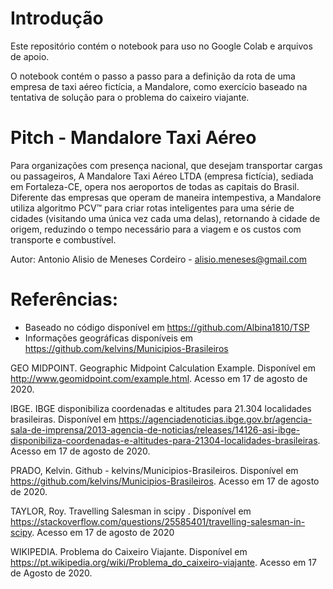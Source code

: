 # Introdução

Este repositório contém o notebook para uso no Google Colab e arquivos de apoio.

O notebook contém o passo a passo para a definição da rota de uma empresa de taxi aéreo fictícia, a Mandalore, como exercício baseado na tentativa de solução para o problema do caixeiro viajante.


# Pitch - Mandalore Taxi Aéreo

Para organizações com presença nacional, que desejam transportar cargas ou passageiros, A Mandalore Taxi Aéreo LTDA (empresa fictícia), sediada em Fortaleza-CE, opera nos aeroportos de todas as capitais do Brasil. Diferente das empresas que operam de maneira intempestiva, a Mandalore utiliza algoritmo PCV™ para criar rotas inteligentes para uma série de cidades (visitando uma única vez cada uma delas), retornando à cidade de origem, reduzindo o tempo necessário para a viagem e os custos com transporte e combustível.

Autor: Antonio Alisio de Meneses Cordeiro - alisio.meneses@gmail.com


# Referências:

* Baseado no código disponível em https://github.com/Albina1810/TSP
* Informações geográficas disponíveis em https://github.com/kelvins/Municipios-Brasileiros

GEO MIDPOINT. Geographic Midpoint Calculation Example. Disponível em <http://www.geomidpoint.com/example.html>. Acesso em 17 de agosto de 2020.

IBGE. IBGE disponibiliza coordenadas e altitudes para 21.304 localidades brasileiras. Disponível em <https://agenciadenoticias.ibge.gov.br/agencia-sala-de-imprensa/2013-agencia-de-noticias/releases/14126-asi-ibge-disponibiliza-coordenadas-e-altitudes-para-21304-localidades-brasileiras>. Acesso em 17 de agosto de 2020.

PRADO, Kelvin. Github - kelvins/Municipios-Brasileiros. Disponível em <https://github.com/kelvins/Municipios-Brasileiros>. Acesso em 17 de agosto de 2020.

TAYLOR, Roy. Travelling Salesman in scipy
. Disponível em <https://stackoverflow.com/questions/25585401/travelling-salesman-in-scipy>. Acesso em 17 de agosto de 2020

WIKIPEDIA. Problema do Caixeiro Viajante. Disponível em <https://pt.wikipedia.org/wiki/Problema_do_caixeiro-viajante>. Acesso em 17 de Agosto de 2020.
